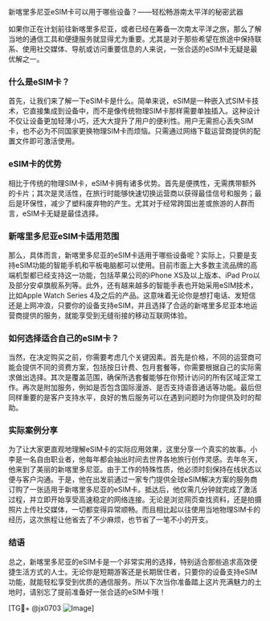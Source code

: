 新喀里多尼亚eSIM卡可以用于哪些设备？——轻松畅游南太平洋的秘密武器

如果你正在计划前往新喀里多尼亚，或者已经在筹备一次南太平洋之旅，那么了解当地的通信工具和便捷服务就显得尤为重要。尤其是对于那些希望在旅途中保持联系、使用社交媒体、导航或访问重要信息的人来说，一张合适的eSIM卡无疑是最优解之一。

### 什么是eSIM卡？

首先，让我们来了解一下eSIM卡是什么。简单来说，eSIM是一种嵌入式SIM卡技术，它直接集成到设备中，而不是像传统物理SIM卡那样需要单独插入。这种设计不仅让设备更加轻薄小巧，还大大提升了用户的便利性。用户无需担心丢失SIM卡，也不必为不同国家更换物理SIM卡而烦恼。只需通过网络下载运营商提供的配置文件即可激活使用。

### eSIM卡的优势

相比于传统的物理SIM卡，eSIM卡拥有诸多优势。首先是便携性，无需携带额外的卡片；其次是灵活性，在旅行时能够快速切换运营商以获得最佳信号和服务；最后是环保性，减少了塑料废弃物的产生。尤其对于经常跨国出差或旅游的人群而言，eSIM卡无疑是最佳选择。

### 新喀里多尼亚eSIM卡适用范围

那么，具体而言，新喀里多尼亚的eSIM卡适用于哪些设备呢？实际上，只要是支持eSIM功能的智能手机和平板电脑都可以使用。目前市面上大多数主流品牌的高端机型都已经支持这一功能，包括苹果公司的iPhone XS及以上版本、iPad Pro以及部分安卓旗舰系列等。此外，还有越来越多的智能手表也开始采用eSIM技术，比如Apple Watch Series 4及之后的产品。这意味着无论你是想打电话、发短信还是上网冲浪，只要你的设备支持eSIM，并且选择了合适的新喀里多尼亚本地运营商提供的服务，就能享受到无缝衔接的移动互联网体验。

### 如何选择适合自己的eSIM卡？

当然，在决定购买之前，你需要考虑几个关键因素。首先是价格，不同的运营商可能会提供不同的资费方案，包括按日计费、包月套餐等，你需要根据自己的实际需求做出选择。其次是覆盖范围，确保所选套餐能够在你预计访问的所有区域正常工作。再次是附加服务，例如是否包含国际漫游、是否支持语音通话等功能。最后但同样重要的是客户支持水平，良好的售后服务可以在遇到问题时为你提供及时的帮助。

### 实际案例分享

为了让大家更直观地理解eSIM卡的实际应用效果，这里分享一个真实的故事。小李是一名自由职业者，他每年都会抽出时间去世界各地旅行创作灵感。去年冬天，他来到了美丽的新喀里多尼亚。由于工作的特殊性质，他必须时刻保持在线状态以便与客户沟通。于是，他在出发前通过一家专门提供全球eSIM解决方案的服务商订购了一张适用于新喀里多尼亚的eSIM卡。抵达后，他仅需几分钟就完成了激活过程，并立即开始享受高速稳定的网络连接。无论是浏览网页查找资料，还是拍摄照片上传社交媒体，一切都变得异常顺畅。而且相比起以往使用当地物理SIM卡的经历，这次旅程让他省去了不少麻烦，也节省了一笔不小的开支。

### 结语

总之，新喀里多尼亚的eSIM卡是一个非常实用的选择，特别适合那些追求高效便捷生活方式的人士。无论你是短期游客还是长期居住者，只要你的设备支持eSIM功能，就能轻松享受到优质的通信服务。所以下次当你准备踏上这片充满魅力的土地时，请别忘了提前准备好一张合适的eSIM卡哦！

[TG💪+ @jx0703 ![Image](https://github.com/user-attachments/assets/dbca1d08-cadb-493c-b0ec-ad6f7a83f270)]
